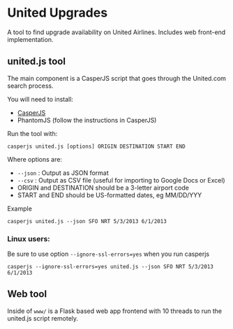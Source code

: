 United Upgrades
======

A tool to find upgrade availability on United Airlines. Includes web front-end implementation.

## united.js tool

The main component is a CasperJS script that goes through the United.com search process.

You will need to install:
* [CasperJS](http://casperjs.org/installation.html)
* PhantomJS (follow the instructions in CasperJS)

Run the tool with:

    casperjs united.js [options] ORIGIN DESTINATION START END
    
Where options are:
* `--json` : Output as JSON format
* `--csv` : Output as CSV file (useful for importing to Google Docs or Excel)
* ORIGIN and DESTINATION should be a 3-letter airport code
* START and END should be US-formatted dates, eg MM/DD/YYY

Example

    casperjs united.js --json SFO NRT 5/3/2013 6/1/2013
    
### Linux users:
Be sure to use option `--ignore-ssl-errors=yes` when you run casperjs

    casperjs --ignore-ssl-errors=yes united.js --json SFO NRT 5/3/2013 6/1/2013

## Web tool

Inside of `www/` is a Flask based web app frontend with 10 threads to run the united.js script remotely.
